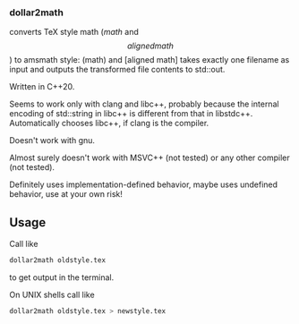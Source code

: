 ### dollar2math
converts TeX style math ($math$ and $$aligned math$$) to amsmath style: \(math\)
and \[aligned math\] takes exactly one filename as input and outputs the
transformed file contents to std::out.

Written in C++20.

Seems to work only with clang and libc++, probably because the internal encoding
of std::string in libc++ is different from that in libstdc++.
Automatically chooses libc++, if clang is the compiler.

Doesn't work with gnu.

Almost surely doesn't work with MSVC++ (not tested) or any other compiler (not
tested).

Definitely uses implementation-defined behavior, maybe uses undefined behavior,
use at your own risk!

## Usage
Call like

```sh
dollar2math oldstyle.tex
```

to get output in the terminal.

On UNIX shells call like

```sh
dollar2math oldstyle.tex > newstyle.tex
```
